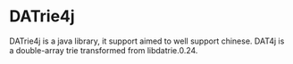 DATrie4j
========
DATrie4j is a java library, it support aimed to well support chinese. 
DAT4j is a double-array trie transformed from libdatrie.0.24.

